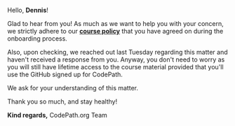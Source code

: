 Hello, **Dennis**! 

Glad to hear from you! 
As much as we want to help you with your concern, we strictly adhere to our [**course policy**](https://courses.codepath.org/snippets/ios_university/policies_remote_fall19) that you have agreed on during the onboarding process.

Also, upon checking, we reached out last Tuesday regarding this matter and haven't received a response from you. Anyway, you don't need to worry as you will still have lifetime access to the course material provided that you'll use the GitHub signed up for CodePath. 

 We ask for your understanding of this matter. 

Thank you so much, and stay healthy! 

**Kind regards,**
CodePath.org Team 

